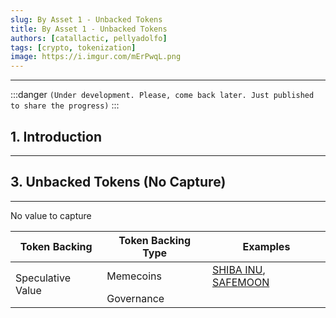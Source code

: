 ```yaml
---
slug: By Asset 1 - Unbacked Tokens
title: By Asset 1 - Unbacked Tokens
authors: [catallactic, pellyadolfo]
tags: [crypto, tokenization]
image: https://i.imgur.com/mErPwqL.png
---
```

---

:::danger
`(Under development. Please, come back later. Just published to share the progress)`
:::

## 1. Introduction
---

<!-- truncate -->

## 3. Unbacked Tokens (No Capture)
---

No value to capture

<table class="table w-auto mx-auto fs-6">
	<thead class="thead-dark">
		<tr>
			<th scope="col">Token Backing</th>
			<th scope="col">Token Backing Type</th>
			<th scope="col">Examples</th>
		</tr>
	</thead>
	<tbody>
		<tr>
			<td scope="row" rowspan="3">Speculative Value</td>
			<td>Memecoins</td>
			<td>
				<a href="https://www.shibatoken.com/" target="_blank">SHIBA INU</a>, 
				<a href="https://safemoon.com/" target="_blank">SAFEMOON</a>
			</td>
		</tr>
		<tr>
			<td>Governance</td>
			<td>
			</td>
		</tr>
	</tbody>
</table>

